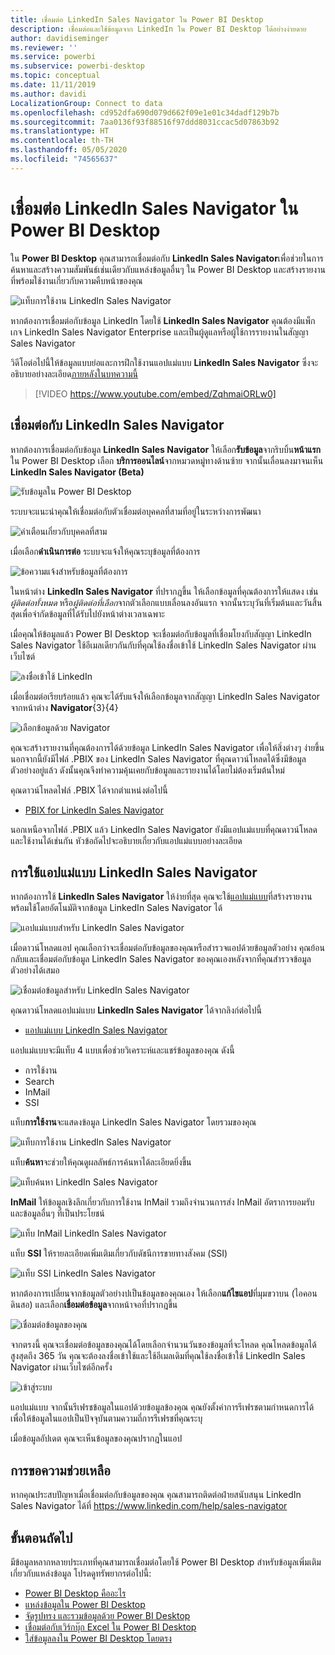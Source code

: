 ```yaml
---
title: เชื่อมต่อ LinkedIn Sales Navigator ใน Power BI Desktop
description: เชื่อมต่อและใช้ข้อมูลจาก LinkedIn ใน Power BI Desktop ได้อย่างง่ายดาย
author: davidiseminger
ms.reviewer: ''
ms.service: powerbi
ms.subservice: powerbi-desktop
ms.topic: conceptual
ms.date: 11/11/2019
ms.author: davidi
LocalizationGroup: Connect to data
ms.openlocfilehash: cd952dfa690d079d662f09e1e01c34dadf129b7b
ms.sourcegitcommit: 7aa0136f93f88516f97ddd8031ccac5d07863b92
ms.translationtype: HT
ms.contentlocale: th-TH
ms.lasthandoff: 05/05/2020
ms.locfileid: "74565637"
---
```

# <a name="connect-to-linkedin-sales-navigator-in-power-bi-desktop"></a>เชื่อมต่อ LinkedIn Sales Navigator ใน Power BI Desktop

ใน **Power BI Desktop** คุณสามารถเชื่อมต่อกับ **LinkedIn Sales Navigator**เพื่อช่วยในการค้นหาและสร้างความสัมพันธ์เช่นเดียวกับแหล่งข้อมูลอื่นๆ ใน Power BI Desktop และสร้างรายงานที่พร้อมใช้งานเกี่ยวกับความคืบหน้าของคุณ

![แท็บการใช้งาน LinkedIn Sales Navigator](media/desktop-connect-linkedin-sales-navigator/linkedin-sales-navigator-01.png)


หากต้องการเชื่อมต่อกับข้อมูล LinkedIn โดยใช้ **LinkedIn Sales Navigator** คุณต้องมีแพ็กเกจ LinkedIn Sales Navigator Enterprise และเป็นผู้ดูแลหรือผู้ใช้การรายงานในสัญญา Sales Navigator

วิดีโอต่อไปนี้ให้ข้อมูลแบบย่อและการฝึกใช้งานแอปแม่แบบ **LinkedIn Sales Navigator** ซึ่งจะอธิบายอย่างละเอียด[ภายหลังในบทความนี้](#using-the-linkedin-sales-navigator-template-app) 

> [!VIDEO https://www.youtube.com/embed/ZqhmaiORLw0]

## <a name="connect-to-linkedin-sales-navigator"></a>เชื่อมต่อกับ LinkedIn Sales Navigator

หากต้องการเชื่อมต่อกับข้อมูล **LinkedIn Sales Navigator** ให้เลือก**รับข้อมูล**จากริบบิ้น**หน้าแรก** ใน Power BI Desktop เลือก **บริการออนไลน์**จากหมวดหมู่ทางด้านซ้าย จากนั้นเลื่อนลงมาจนเห็น **LinkedIn Sales Navigator (Beta)**

![รับข้อมูลใน Power BI Desktop](media/desktop-connect-linkedin-sales-navigator/linkedin-sales-navigator-02.png)

ระบบจะแนะนำคุณให้เชื่อมต่อกับตัวเชื่อมต่อบุคคลที่สามที่อยู่ในระหว่างการพัฒนา 

![คำเตือนเกี่ยวกับบุคคลที่สาม](media/desktop-connect-linkedin-sales-navigator/linkedin-sales-navigator-03.png)

เมื่อเลือก**ดำเนินการต่อ** ระบบจะแจ้งให้คุณระบุข้อมูลที่ต้องการ

![ข้อความแจ้งสำหรับข้อมูลที่ต้องการ](media/desktop-connect-linkedin-sales-navigator/linkedin-sales-navigator-04.png)


ในหน้าต่าง **LinkedIn Sales Navigator** ที่ปรากฎขึ้น ให้เลือกข้อมูลที่คุณต้องการให้แสดง เช่น *ผู้ติดต่อทั้งหมด* หรือ*ผู้ติดต่อที่เลือก*จากตัวเลือกแบบเลื่อนลงอันแรก จากนั้นระบุวันที่เริ่มต้นและวันสิ้นสุดเพื่อจำกัดข้อมูลที่ได้รับไปยังหน้าต่างเวลาเฉพาะ

เมื่อคุณให้ข้อมูลแล้ว Power BI Desktop จะเชื่อมต่อกับข้อมูลที่เชื่อมโยงกับสัญญา LinkedIn Sales Navigator ใช้อีเมลเดียวกันกับที่คุณใช้ลงชื่อเข้าใช้ LinkedIn Sales Navigator ผ่านเว็บไซต์ 

![ลงชื่อเข้าใช้ LinkedIn](media/desktop-connect-linkedin-sales-navigator/linkedin-sales-navigator-05.png)

เมื่อเชื่อมต่อเรียบร้อยแล้ว คุณจะได้รับแจ้งให้เลือกข้อมูลจากสัญญา LinkedIn Sales Navigator จากหน้าต่าง **Navigator**{3}{4}

![เลือกข้อมูลด้วย Navigator](media/desktop-connect-linkedin-sales-navigator/linkedin-sales-navigator-09.png)

คุณจะสร้างรายงานที่คุณต้องการได้ด้วยข้อมูล LinkedIn Sales Navigator เพื่อให้สิ่งต่างๆ ง่ายขึ้น นอกจากนี้ยังมีไฟล์ .PBIX ของ LinkedIn Sales Navigator ที่คุณดาวน์โหลดได้ซึ่งมีข้อมูลตัวอย่างอยู่แล้ว ดังนั้นคุณจึงทำความคุ้นเคยกับข้อมูลและรายงานได้โดยไม่ต้องเริ่มต้นใหม่

คุณดาวน์โหลดไฟล์ .PBIX ได้จากตำแหน่งต่อไปนี้
* [PBIX for LinkedIn Sales Navigator](service-template-apps-samples.md)

นอกเหนือจากไฟล์ .PBIX แล้ว LinkedIn Sales Navigator ยังมีแอปแม่แบบที่คุณดาวน์โหลดและใช้งานได้เช่นกัน หัวข้อถัดไปจะอธิบายเกี่ยวกับแอปแม่แบบอย่างละเอียด


## <a name="using-the-linkedin-sales-navigator-template-app"></a>การใช้แอปแม่แบบ LinkedIn Sales Navigator

หากต้องการใช้ **LinkedIn Sales Navigator** ให้ง่ายที่สุด คุณจะใช้[แอปแม่แบบ](service-template-apps-overview.md)ที่สร้างรายงานพร้อมใช้โดยอัตโนมัติจากข้อมูล LinkedIn Sales Navigator ได้

![แอปแม่แบบสำหรับ LinkedIn Sales Navigator](media/desktop-connect-linkedin-sales-navigator/linkedin-sales-navigator-10.png)

เมื่อดาวน์โหลดแอป คุณเลือกว่าจะเชื่อมต่อกับข้อมูลของคุณหรือสำรวจแอปด้วยข้อมูลตัวอย่าง คุณย้อนกลับและเชื่อมต่อกับข้อมูล LinkedIn Sales Navigator ของคุณเองหลังจากที่คุณสำรวจข้อมูลตัวอย่างได้เสมอ 

![เชื่อมต่อข้อมูลสำหรับ LinkedIn Sales Navigator](media/desktop-connect-linkedin-sales-navigator/linkedin-sales-navigator-11.png)



คุณดาวน์โหลดแอปแม่แบบ **LinkedIn Sales Navigator** ได้จากลิงก์ต่อไปนี้
* [แอปแม่แบบ LinkedIn Sales Navigator](https://appsource.microsoft.com/product/power-bi/pbi-contentpacks.linkedin_navigator-preview?flightCodes=17ad4c68-fbc5-4925-a351-139fd384ec33)

แอปแม่แบบจะมีแท็บ 4 แบบเพื่อช่วยวิเคราะห์และแชร์ข้อมูลของคุณ ดังนี้

* การใช้งาน
* Search
* InMail
* SSI

แท็บ**การใช้งาน**จะแสดงข้อมูล LinkedIn Sales Navigator โดยรวมของคุณ

![แท็บการใช้งาน LinkedIn Sales Navigator](media/desktop-connect-linkedin-sales-navigator/linkedin-sales-navigator-12.png)

แท็บ**ค้นหา**จะช่วยให้คุณดูผลลัพธ์การค้นหาได้ละเอียดยิ่งขึ้น

![แท็บค้นหา LinkedIn Sales Navigator](media/desktop-connect-linkedin-sales-navigator/linkedin-sales-navigator-13.png)

**InMail** ให้ข้อมูลเชิงลึกเกี่ยวกับการใช้งาน InMail รวมถึงจำนวนการส่ง InMail อัตราการยอมรับ และข้อมูลอื่นๆ ที่เป็นประโยชน์

![แท็บ InMail LinkedIn Sales Navigator](media/desktop-connect-linkedin-sales-navigator/linkedin-sales-navigator-14.png)

แท็บ **SSI** ให้รายละเอียดเพิ่มเติมเกี่ยวกับดัชนีการขายทางสังคม (SSI)

![แท็บ SSI LinkedIn Sales Navigator](media/desktop-connect-linkedin-sales-navigator/linkedin-sales-navigator-15.png)

หากต้องการเปลี่ยนจากข้อมูลตัวอย่างปเป็นข้อมูลของคุณเอง ให้เลือก**แก้ไขแอป**ที่มุมขวาบน (ไอคอนดินสอ) และเลือก**เชื่อมต่อข้อมูล**จากหน้าจอที่ปรากฎขึ้น

![เชื่อมต่อข้อมูลของคุณ](media/desktop-connect-linkedin-sales-navigator/linkedin-sales-navigator-16.png)

จากตรงนี้ คุณจะเชื่อมต่อข้อมูลของคุณได้โดยเลือกจำนวนวันของข้อมูลที่จะโหลด คุณโหลดข้อมูลได้สูงสุดถึง 365 วัน คุณจะต้องลงชื่อเข้าใช้และใช้อีเมลเดิมที่คุณใช้ลงชื่อเข้าใช้ LinkedIn Sales Navigator ผ่านเว็บไซต์อีกครั้ง 

![เข้าสู่ระบบ](media/desktop-connect-linkedin-sales-navigator/linkedin-sales-navigator-17.png)

แอปแม่แบบ จากนั้นรีเฟรชข้อมูลในแอปด้วยข้อมูลข้องคุณ คุณยังตั้งค่าการรีเฟรชตามกำหนดการได้เพื่อให้ข้อมูลในแอปเป็นปัจจุบันตามความถี่การรีเฟรชที่คุณระบุ 

เมื่อข้อมูลอัปเดต คุณจะเห็นข้อมูลของคุณปรากฎในแอป

## <a name="getting-help"></a>การขอความช่วยเหลือ

หากคุณประสบปัญหาเมื่อเชื่อมต่อกับข้อมูลของคุณ คุณสามารถติดต่อฝ่ายสนับสนุน LinkedIn Sales Navigator ได้ที่ https://www.linkedin.com/help/sales-navigator 

## <a name="next-steps"></a>ขั้นตอนถัดไป
มีข้อมูลหลากหลายประเภทที่คุณสามารถเชื่อมต่อโดยใช้ Power BI Desktop สำหรับข้อมูลเพิ่มเติมเกี่ยวกับแหล่งข้อมูล โปรดดูทรัพยากรต่อไปนี้:

* [Power BI Desktop คืออะไร](desktop-what-is-desktop.md)
* [แหล่งข้อมูลใน Power BI Desktop](desktop-data-sources.md)
* [จัดรูปทรง และรวมข้อมูลด้วย Power BI Desktop](desktop-shape-and-combine-data.md)
* [เชื่อมต่อกับเวิร์กบุ๊ก Excel ใน Power BI Desktop](desktop-connect-excel.md)   
* [ใส่ข้อมูลลงใน Power BI Desktop โดยตรง](desktop-enter-data-directly-into-desktop.md)   

